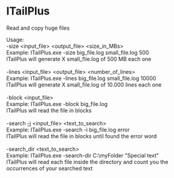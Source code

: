 # ITailPlus
Read and copy huge files

Usage:<br/>
		-size <input_file> <output_file> <size_in_MBs> <br/>
		Example: ITailPlus.exe -size big_file.log small_file.log 500<br/>
		ITailPlus will generate X small_file.log of 500 MB each one<br/>
		<br/>
		-lines <input_file> <output_file> <number_of_lines> <br/>
		Example: ITailPlus.exe -lines big_file.log small_file.log 10000<br/>
		ITailPlus will generate X small_file.log of 10.000 lines each one<br/>
		<br/>
		-block <input_file> <br/>
		Example: ITailPlus.exe -block big_file.log <br/>
		ITailPlus will read the file in blocks<br/>
		<br/>
		-search [-i](optional) <input_file> <text_to_search> <br/>
		Example: ITailPlus.exe -search -i big_file.log error<br/>
		ITailPlus will read the file in blocks until found the error word<br/>
		<br/>
		-search_dir <directory> <text_to_search> <br/>
		Example: ITailPlus.exe -search-dir C:\myFolder "Special text"<br/>
		ITailPlus will read each file inside the directory and count you the occurrences of your searched text<br/>
